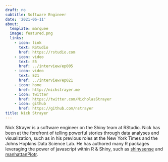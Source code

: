 ```yaml
---
draft: no
subtitle: Software Engineer
date: '2021-06-11'
about:
  template: marquee
  image: featured.png
  links:
    - icon: link
      text: RStudio
      href: https://rstudio.com
    - icon: video
      text: E5
      href: ../interview/ep005
    - icon: video
      text: E21
      href: ../interview/ep021
    - icon: home
      href: http://nickstrayer.me
    - icon: twitter
      href: https://twitter.com/NicholasStrayer
    - icon: github
      href: https://github.com/nstrayer
title: Nick Strayer
---
```


Nick Strayer is a software engineer on the Shiny team at RStudio. Nick has been at the forefront of telling powerful stories through data analyses and visualization, such as in his previous roles at the New York Times and the Johns Hopkins Data Science Lab. He has authored many R packages leveraging the power of javascript within R & Shiny, such as  [shinysense](http://nickstrayer.me/shinysense) and [manhattanPlotr](https://github.com/nstrayer/manhattanPlotr).
